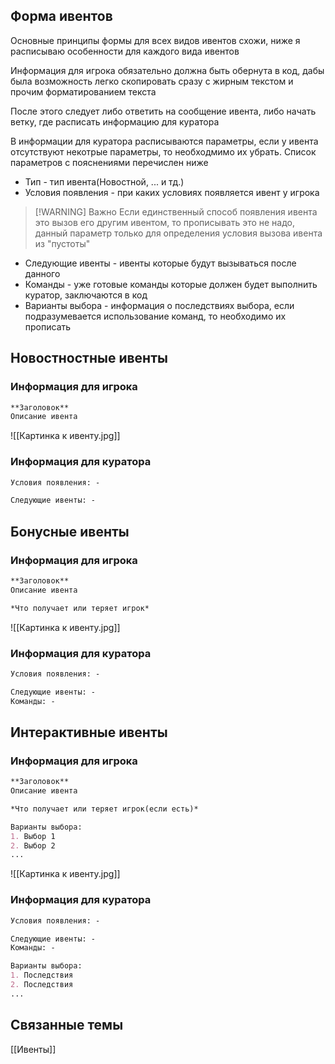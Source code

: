 ## Форма ивентов
Основные принципы формы для всех видов ивентов схожи, ниже я расписываю особенности для каждого вида ивентов

Информация для игрока обязательно должна быть обернута в код, дабы была возможность легко скопировать сразу с жирным текстом и прочим форматированием текста

После этого следует либо ответить на сообщение ивента, либо начать ветку, где расписать информацию для куратора

В информации для куратора расписываются параметры, если у ивента отсутствуют некотрые параметры, то необходмимо их убрать. Список параметров с пояснениями перечислен ниже
- Тип - тип ивента(Новостной, ... и тд.)
- Условия появления - при каких условиях появляется ивент у игрока
> [!WARNING] Важно
> Если единственный способ появления ивента это вызов его другим ивентом, то прописывать это не надо, данный параметр только для определения условия вызова ивента из "пустоты"
- Следующие ивенты - ивенты которые будут вызываться после данного
- Команды - уже готовые команды которые должен будет выполнить куратор, заключаются в код
- Варианты выбора - информация о последствиях выбора, если подразумевается использование команд, то необходимо их прописать

## Новостностные ивенты

### Информация для игрока
```markdown
**Заголовок**
Описание ивента
```
![[Картинка к ивенту.jpg]]

### Информация для куратора
```markdown
Условия появления: -

Следующие ивенты: -
```

## Бонусные ивенты

### Информация для игрока
```markdown
**Заголовок**
Описание ивента

*Что получает или теряет игрок*
```
![[Картинка к ивенту.jpg]]

### Информация для куратора
```markdown
Условия появления: -

Следующие ивенты: -
Команды: -
```

## Интерактивные ивенты

### Информация для игрока
```markdown
**Заголовок**
Описание ивента

*Что получает или теряет игрок(если есть)*

Варианты выбора:
1. Выбор 1
2. Выбор 2
...
```
![[Картинка к ивенту.jpg]]

### Информация для куратора
```markdown
Условия появления: -

Следующие ивенты: -
Команды: -

Варианты выбора:
1. Последствия
2. Последствия
...
```


## Связанные темы
[[Ивенты]]
